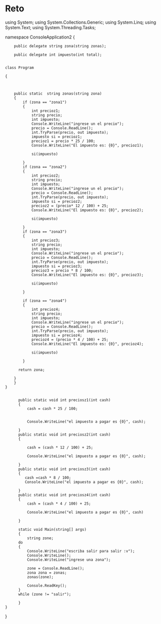 # Reto

using System;
using System.Collections.Generic;
using System.Linq;
using System.Text;
using System.Threading.Tasks;

namespace ConsoleApplication2
{

        public delegate string zona(string zonas);
        
        public delegate int impuesto(int total);
        

    class Program
    
    {
    


        public static  string zonas(string zona)
        {
            if (zona == "zona1")
            {
                int precioz1;
                string precio;
                int impuesto;
                Console.WriteLine("ingrese un el precio");
                precio = Console.ReadLine();
                int.TryParse(precio, out impuesto);
                impuesto si = precioz1;
                precioz1 = precio * 25 / 100;
                Console.WriteLine("El impuesto es: {0}", precioz1);
                
                si(impuesto)
                
            }
            if (zona == "zona2")
            {
                int precioz2;
                string precio;
                int impuesto;
                Console.WriteLine("ingrese un el precio");
                precio = Console.ReadLine();
                int.TryParse(precio, out impuesto);
                impuesto si = precioz2;
                precioz2 = (precio* 12 / 100) + 25;
                Console.WriteLine("El impuesto es: {0}", precioz2);
                
                si(impuesto)

            }
            if (zona == "zona3")
            {
                int precioz3;
                string precio;
                int impuesto;
                Console.WriteLine("ingrese un el precio");
                precio = Console.ReadLine();
                int.TryParse(precio, out impuesto);
                impuesto si = precioz3;
                precioz3 = precio * 8 / 100;
                Console.WriteLine("El impuesto es: {0}", precioz3);
                
                si(impuesto)

            }

            if (zona == "zona4")
            {
                int precioz4;
                string precio;
                int impuesto;
                Console.WriteLine("ingrese un el precio");
                precio = Console.ReadLine();
                int.TryParse(precio, out impuesto);
                impuesto si = precioz4;
                precioz4 = (precio * 4 / 100) + 25;
                Console.WriteLine("El impuesto es: {0}", precioz4);
                
                si(impuesto)

            }
           
          return zona;
                   
        }
        }
    }


          public static void int preciosz1(int cash)
          {
              cash = cash * 25 / 100;


              Console.WriteLine("el impuesto a pagar es {0}", cash);
              
          }
          public static void int preciosz2(int cash)
          {

              cash = (cash * 12 / 100) + 25;

              Console.WriteLine("el impuesto a pagar es {0}", cash);

          }
          public static void int preciosz3(int cash)
          {
             cash =cash * 8 / 100;
             Console.WriteLine("el impuesto a pagar es {0}", cash);

          }
          public static void int preciosz4(int cash)
          {
              cash = (cash * 4 / 100) + 25;

              Console.WriteLine("el impuesto a pagar es {0}", cash)
              
          }

          static void Main(string[] args)
          {
              string zone;
          do
          {
              Console.WriteLine("escriba salir para salir :v");
              Console.WriteLine();
              Console.WriteLine("ingrese una zona");

              zone = Console.ReadLine();
              zona zona = zonas;
              zonas(zone);

              Console.ReadKey();
          } 
          while (zone != "salir");

          }
    }
          
}
